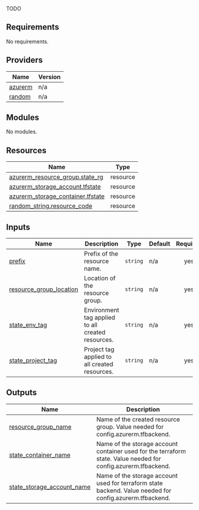 TODO
<!-- BEGIN_TF_DOCS -->
## Requirements

No requirements.

## Providers

| Name | Version |
|------|---------|
| <a name="provider_azurerm"></a> [azurerm](#provider\_azurerm) | n/a |
| <a name="provider_random"></a> [random](#provider\_random) | n/a |

## Modules

No modules.

## Resources

| Name | Type |
|------|------|
| [azurerm_resource_group.state_rg](https://registry.terraform.io/providers/hashicorp/azurerm/latest/docs/resources/resource_group) | resource |
| [azurerm_storage_account.tfstate](https://registry.terraform.io/providers/hashicorp/azurerm/latest/docs/resources/storage_account) | resource |
| [azurerm_storage_container.tfstate](https://registry.terraform.io/providers/hashicorp/azurerm/latest/docs/resources/storage_container) | resource |
| [random_string.resource_code](https://registry.terraform.io/providers/hashicorp/random/latest/docs/resources/string) | resource |

## Inputs

| Name | Description | Type | Default | Required |
|------|-------------|------|---------|:--------:|
| <a name="input_prefix"></a> [prefix](#input\_prefix) | Prefix of the resource name. | `string` | n/a | yes |
| <a name="input_resource_group_location"></a> [resource\_group\_location](#input\_resource\_group\_location) | Location of the resource group. | `string` | n/a | yes |
| <a name="input_state_env_tag"></a> [state\_env\_tag](#input\_state\_env\_tag) | Environment tag applied to all created resources. | `string` | n/a | yes |
| <a name="input_state_project_tag"></a> [state\_project\_tag](#input\_state\_project\_tag) | Project tag applied to all created resources. | `string` | n/a | yes |

## Outputs

| Name | Description |
|------|-------------|
| <a name="output_resource_group_name"></a> [resource\_group\_name](#output\_resource\_group\_name) | Name of the created resource group. Value needed for config.azurerm.tfbackend. |
| <a name="output_state_container_name"></a> [state\_container\_name](#output\_state\_container\_name) | Name of the storage account container used for the terraform state. Value needed for config.azurerm.tfbackend. |
| <a name="output_state_storage_account_name"></a> [state\_storage\_account\_name](#output\_state\_storage\_account\_name) | Name of the storage account used for terraform state backend. Value needed for config.azurerm.tfbackend. |
<!-- END_TF_DOCS -->